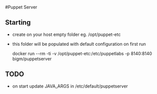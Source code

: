 #Puppet Server

## Starting

* create on your host empty folder eg. /opt/puppet-etc
* this folder will be populated with default configuration on first run


    docker run --rm -ti -v /opt/puppet-etc:/etc/puppetlabs -p 8140:8140 bigm/puppetserver
  
## TODO 

* on start update JAVA_ARGS in /etc/default/puppetserver